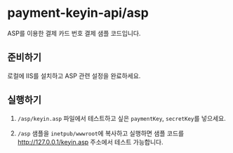 # payment-keyin-api/asp

ASP를 이용한 결제 카드 번호 결제 샘플 코드입니다.

## 준비하기

로컬에 IIS를 설치하고 ASP 관련 설정을 완료하세요.

## 실행하기

1. `/asp/keyin.asp` 파일에서 테스트하고 싶은 `paymentKey`, `secretKey`를 넣으세요.

2. `/asp` 샘플을 `inetpub/wwwroot`에 복사하고 실행하면 샘플 코드를 http://127.0.0.1/keyin.asp 주소에서 테스트 가능합니다.
